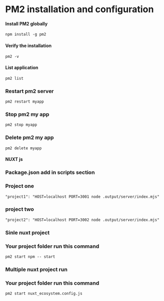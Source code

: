 # PM2 installation and configuration


#### Install PM2 globally

`npm install -g pm2`

#### Verify the installation

`pm2 -v`


#### List application

`pm2 list`


### Restart pm2 server

`pm2 restart myapp`


### Stop pm2 my app

`pm2 stop myapp`

### Delete pm2 my app

`pm2 delete myapp`


#### NUXT js 

### Package.json add in scripts section

 ### Project one

`"project1": "HOST=localhost PORT=3001 node .output/server/index.mjs"`

### project two

`"project2": "HOST=localhost PORT=3002 node .output/server/index.mjs"`


### Sinle nuxt project 

### Your project folder run this command

`pm2 start npm -- start`

### Multiple nuxt project run

### Your project folder run this command

`pm2 start nuxt_ecosystem.config.js`


